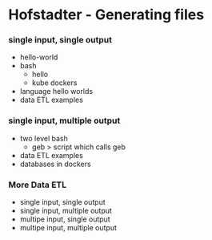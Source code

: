 # Hofstadter - Generating files

### single input, single output

  - hello-world
  - bash
    - hello
    - kube dockers
  - language hello worlds
  - data ETL examples

### single input, multiple output

  - two level bash
    - geb > script which calls geb
  - data ETL examples
  - databases in dockers

### More Data ETL

  - single input, single output
  - single input, multiple output
  - multipe input, single output
  - multipe input, multiple output

